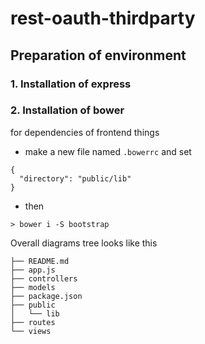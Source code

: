 # rest-oauth-thirdparty

## Preparation of environment

### 1. Installation of express

### 2. Installation of bower
for dependencies of frontend things
- make a new file named ```.bowerrc``` and set
```
{
  "directory": "public/lib"
}
```
- then
```
> bower i -S bootstrap
```
Overall diagrams tree looks like this

```
├── README.md
├── app.js
├── controllers
├── models
├── package.json
├── public
│   └── lib
├── routes
└── views

```
